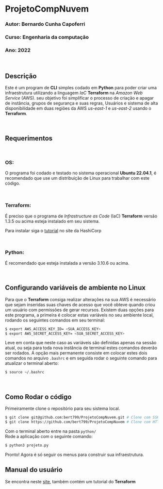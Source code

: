 # ProjetoCompNuvem

### Autor: Bernardo Cunha Capoferri
### Curso: Engenharia da computação
### Ano: 2022
<br/>

## Descrição
Este é um program de **CLI** simples codado em **Python** para poder criar uma infraestrutura utilizando a linguagem *IaC* **Terraform** na *Amazon Web Service* (AWS). seu objetivo foi simplificar o processo de criação e apagar de instância, grupos de segurança e suas regras, Usuários e sistema de alta disponibilidade em duas regiões da AWS *us-east-1* e *us-east-2*  usando o **Terraform**.

<br/>

## Requerimentos

<br/>

### OS:
O programa foi codado e testado no sistema operacional **Ubuntu 22.04.1**, é recomendado que use um distribuição de Linux para trabalhar com este código.

<br/>

### Terraform:
É preciso que o programa de *Infrastructure as Code* (IaC) **Terraform** versão 1.3.5 ou acima esteja instalado em seu sistema. 

Para instalar siga o [tutorial](https://developer.hashicorp.com/terraform/tutorials/aws-get-started/install-cli) no site da HashiCorp

<br/>

### Python:
É recomendado que esteja instalada a versão 3.10.6 ou acima.

<br/>

## Configurando variáveis de ambiente no Linux
Para que o **Terraform** consiga realizar alterações na sua AWS é necessário que sejam inseridas suas
chaves de acesso que você obteve quando criou um usuário com permissões de gerar recursos. Existem duas opções para este programa, a primeira é colocar estas variáveis no seu ambiente local, rodando os seguintes comandos em seu terminal:  
```sh
$ export AWS_ACCESS_KEY_ID= <SUA_ACCESS_KEY>
$ export AWS_SECRET_ACCESS_KEY= <SUA_SECRET_ACCESS_KEY>
```
Leve em conta que neste caso as variáveis são definidas apenas na sessão atual, ou seja para toda nova instância de terminal estes comandos deverão ser rodados. A opção mais permanente consiste em colocar estes dois comandos no arquivo `.bashrc` e em seguida rodar o seguinte comando para atualizar o terminal aberto:
```sh
$ source ~/.bashrc
```
<br>

## Como Rodar o código
Primeiramente clone o repositório para seu sistema local.  
```sh
$ git clone git@github.com:bert799/ProjetoCompNuvem.git # Clone com SSH (recomendado)
$ git clone https://github.com/bert799/ProjetoCompNuvem # Clone com HTTPS
```
Com o terminal aberto entre na pasta `python/`  
Rode a aplicação com o seguinte comando:
```sh
$ python3 projeto.py
```
Pronto! Agora é só seguir os menus para construir sua infraestrutura.  

## Manual do usuário

Se encontra neste [site](), também contém um tutorial do **Terraform**